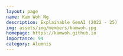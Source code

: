 ```yaml
---
layout: page
name: Kam Woh Ng
description: Explainable GenAI (2022 - 25)
img: assets/img/members/kamwoh.jpg
homepage: https://kamwoh.github.io
importance: 94
category: Alumnis
---
```

